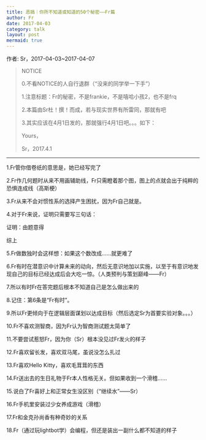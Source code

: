 ```yaml
---
title: 恶搞｜你所不知道或知道的50个秘密——Fr篇
author: Fr
date: 2017-04-03
category: talk
layout: post
mermaid: true
---
```


作者: Sr，2017-04-03~2017-04-07

>NOTICE
>
>0.不看NOTICE的人自行退群（“没来的同学举一下手”）
>
>1.注意标题：Fr的秘密，不是frankie，不是嘻哈小孩2，也不是frq
>
>2.本篇由Sr杜！撰！而成，若与现实世界有所雷同，那就有吧
>
>3.其实应该在4月1日发的，那就强行4月1日吧。。。如下：
>
>Yours，
>
>Sr，2017.4.1

---

1.Fr管你借卷纸的意思是，她已经写完了

2.Fr作几何题时从来不用画辅助线，Fr只需瞪着那个图，图上的点就会出于纯粹的恐惧连成线（高斯梗）

3.Fr从来不会对惯性系的选择产生困扰，因为Fr自己就是。

4.对于Fr来说，证明只需要写三句话：

证明：由题意得

综上

5.Fr做数独时会这样想：如果这个数改成……就更难了

6.Fr有时在潜意识中计算未来的动向，然后无意识地加以实施，以至于有意识地发现自己的目标已经达成后会大吃一惊。（人类预判与策划巅峰——Fr）

7.所以有时Fr在答完题后根本不知道自己是怎么做出来的

8.记住：第6条是“Fr有时”。

9.所以Fr更倾向于在逻辑层面谋划以达成目标（然后选定Sr为首要实验对象。。。）

10.Fr不喜欢测智商，因为Fr认为智商测试题太简单了

11.不要尝试惹怒Fr，因为你（Sr）根本没见过Fr发火的样子

12.Fr喜欢留长发，喜欢双马尾，虽说没怎么扎过

13.Fr喜欢Hello Kitty，喜欢毛茸茸的东西

14.Fr送出去的生日礼物于Fr本人性格无关。但如果收到一个滑稽……

15.说白了Fr喜好上和正常女生没区别（“继续水”——Sr）

16.Fr手机里安装过少女养成游戏（滑稽）

17.Fr和金克孙尚香有种奇妙的关系

18.Fr（通过玩lightbot学）会编程，但还是装出一副什么都不知道的样子

